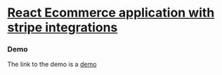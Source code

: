 # [React Ecommerce application with stripe integrations](https://ecommerce.isadev.co.ke)

### Demo

The link to the demo is a [demo](https://hungry-panini-0bf4bc.netlify.app)
